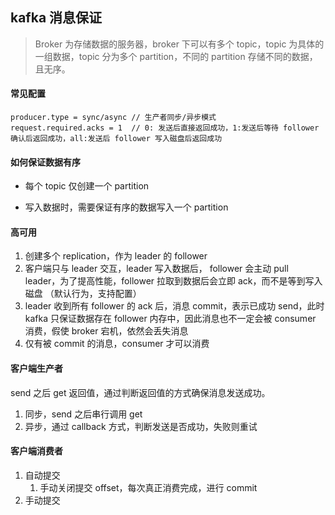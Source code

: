 ## kafka 消息保证

> Broker 为存储数据的服务器，broker 下可以有多个 topic，topic 为具体的一组数据，topic 分为多个 partition，不同的 partition 存储不同的数据，且无序。



#### 常见配置

```shell
producer.type = sync/async // 生产者同步/异步模式
request.required.acks = 1  // 0: 发送后直接返回成功，1:发送后等待 follower 确认后返回成功，all:发送后 follower 写入磁盘后返回成功

```

#### 如何保证数据有序

- 每个 topic 仅创建一个 partition

- 写入数据时，需要保证有序的数据写入一个 partition

#### 高可用

1. 创建多个 replication，作为 leader 的 follower
2. 客户端只与 leader 交互，leader 写入数据后， follower 会主动 pull leader，为了提高性能，follower 拉取到数据后会立即 ack，而不是等到写入磁盘 （默认行为，支持配置）
3. leader 收到所有 follower 的 ack 后，消息 commit，表示已成功 send，此时 kafka 只保证数据存在 follower 内存中，因此消息也不一定会被 consumer 消费，假使 broker 宕机，依然会丢失消息
4. 仅有被 commit 的消息，consumer 才可以消费



#### 客户端生产者

send 之后 get 返回值，通过判断返回值的方式确保消息发送成功。

1. 同步，send 之后串行调用 get
2. 异步，通过 callback 方式，判断发送是否成功，失败则重试

#### 客户端消费者

1. 自动提交
   1. 手动关闭提交 offset，每次真正消费完成，进行 commit
2. 手动提交

